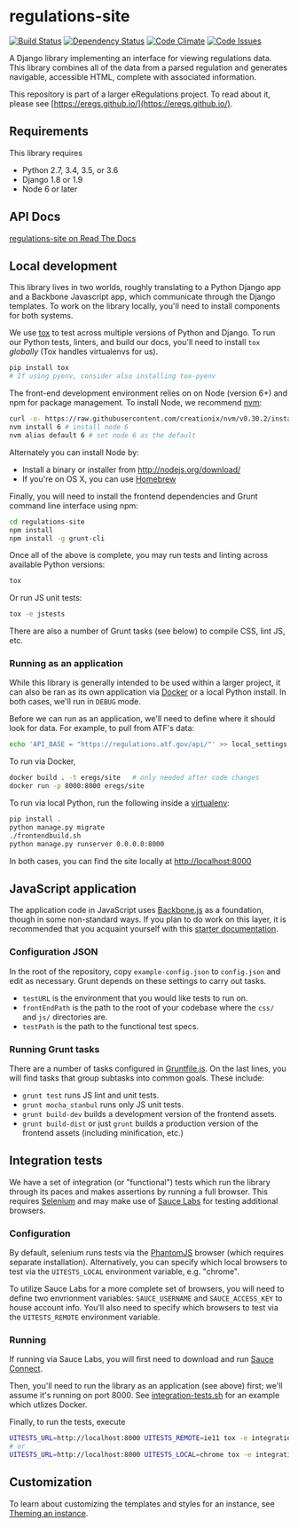 regulations-site
================
[![Build Status](https://travis-ci.org/eregs/regulations-site.svg?branch=master)](https://travis-ci.org/eregs/regulations-site)
[![Dependency Status](https://gemnasium.com/badges/github.com/eregs/regulations-site.svg)](https://gemnasium.com/github.com/eregs/regulations-site)
[![Code Climate](https://codeclimate.com/github/eregs/regulations-site/badges/gpa.svg)](https://codeclimate.com/github/eregs/regulations-site)
[![Code Issues](https://www.quantifiedcode.com/api/v1/project/423b7d7702754ff4baa8715465d75bbf/badge.svg)](https://www.quantifiedcode.com/app/project/423b7d7702754ff4baa8715465d75bbf)

A Django library implementing an interface for viewing regulations data. This
library combines all of the data from a parsed regulation and generates
navigable, accessible HTML, complete with associated information.

This repository is part of a larger eRegulations project. To read about it, please see
[https://eregs.github.io/](https://eregs.github.io/).

## Requirements

This library requires
* Python 2.7, 3.4, 3.5, or 3.6
* Django 1.8 or 1.9
* Node 6 or later

## API Docs

[regulations-site on Read The Docs](https://regulations-site.readthedocs.org/en/latest/)

## Local development

This library lives in two worlds, roughly translating to a Python Django app
and a Backbone Javascript app, which communicate through the Django templates.
To work on the library locally, you'll need to install components for both
systems.

We use [tox](https://tox.readthedocs.io) to test across multiple versions of
Python and Django. To run our Python tests, linters, and build our docs,
you'll need to install `tox` *globally* (Tox handles virtualenvs for us).

```bash
pip install tox
# If using pyenv, consider also installing tox-pyenv
```

The front-end development environment relies on on Node (version 6+) and npm
for package management. To install Node, we recommend
[nvm](https://github.com/creationix/nvm):

```sh
curl -o- https://raw.githubusercontent.com/creationix/nvm/v0.30.2/install.sh | bash # install nvm and run it's setup scripts
nvm install 6 # install node 6
nvm alias default 6 # set node 6 as the default
```

Alternately you can install Node by:

- Install a binary or installer from http://nodejs.org/download/
- If you're on OS X, you can use [Homebrew](http://brew.sh/)

Finally, you will need to install the frontend dependencies and Grunt command
line interface using npm:

```sh
cd regulations-site
npm install
npm install -g grunt-cli
```

Once all of the above is complete, you may run tests and linting across
available Python versions:

```sh
tox
```

Or run JS unit tests:

```sh
tox -e jstests
```

There are also a number of Grunt tasks (see below) to compile CSS, lint JS,
etc.

### Running as an application

While this library is generally intended to be used within a larger project,
it can also be ran as its own application via [Docker](https://www.docker.com)
or a local Python install. In both cases, we'll run in `DEBUG` mode.

Before we can run as an application, we'll need to define where it should look
for data. For example, to pull from ATF's data:

```sh
echo 'API_BASE = "https://regulations.atf.gov/api/"' >> local_settings.py
```

To run via Docker,
```bash
docker build . -t eregs/site   # only needed after code changes
docker run -p 8000:8000 eregs/site
```

To run via local Python, run the following inside a
[virtualenv](https://virtualenv.pypa.io/en/stable/):
```bash
pip install .
python manage.py migrate
./frontendbuild.sh
python manage.py runserver 0.0.0.0:8000
```

In both cases, you can find the site locally at
[http://localhost:8000](http://localhost:8000)

## JavaScript application 
The application code in JavaScript uses [Backbone.js](http://backbonejs.org/) as a foundation, though in some non-standard ways. If you plan to do work on this layer, it is recommended that you acquaint yourself with this [starter documentation](README_BACKBONE.md).

### Configuration JSON

In the root of the repository, copy `example-config.json` to `config.json` and edit as necessary. Grunt depends on these settings to carry out tasks.
- `testURL` is the environment that you would like tests to run on.
- `frontEndPath` is the path to the root of your codebase where the `css/` and `js/` directories are.
- `testPath` is the path to the functional test specs.

### Running Grunt tasks
There are a number of tasks configured in [Gruntfile.js](Gruntfile.js). On the
last lines, you will find tasks that group subtasks into common goals. These
include:

* `grunt test` runs JS lint and unit tests.
* `grunt mocha_stanbul` runs only JS unit tests.
* `grunt build-dev` builds a development version of the frontend assets.
* `grunt build-dist` or just `grunt` builds a production version of the
  frontend assets (including minification, etc.)

## Integration tests

We have a set of integration (or "functional") tests which run the library
through its paces and makes assertions by running a full browser. This
requires [Selenium](http://www.seleniumhq.org/) and may make use of [Sauce
Labs](https://saucelabs.com) for testing additional browsers.

### Configuration

By default, selenium runs tests via the [PhantomJS](http://phantomjs.org/)
browser (which requires separate installation). Alternatively, you can specify
which local browsers to test via the `UITESTS_LOCAL` environment variable,
e.g. "chrome".

To utilize Sauce Labs for a more complete set of browsers, you will need to
define two envrionment variables: `SAUCE_USERNAME` and `SAUCE_ACCESS_KEY` to
house account info. You'll also need to specify which browsers to test via the
`UITESTS_REMOTE` environment variable.

### Running

If running via Sauce Labs, you will first need to download and run [Sauce
Connect](https://saucelabs.com/docs/connect).

Then, you'll need to run the library as an application (see above) first;
we'll assume it's running on port 8000. See
[integration-tests.sh](integration-tests.sh) for an example which utlizes
Docker.

Finally, to run the tests, execute

```sh
UITESTS_URL=http://localhost:8000 UITESTS_REMOTE=ie11 tox -e integration
# or
UITESTS_URL=http://localhost:8000 UITESTS_LOCAL=chrome tox -e integration
```

## Customization

To learn about customizing the templates and styles for an instance, see [Theming an instance](https://eregs.github.io/theming/).
